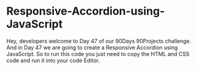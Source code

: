 # Responsive-Accordion-using-JavaScript
Hey, developers welcome to Day 47 of our 90Days 90Projects challenge. And in Day 47 we are going to create a Responsive Accordion using JavaScript.    So to run this code you just need to copy the HTML and CSS code and run it into your code Editor. 
